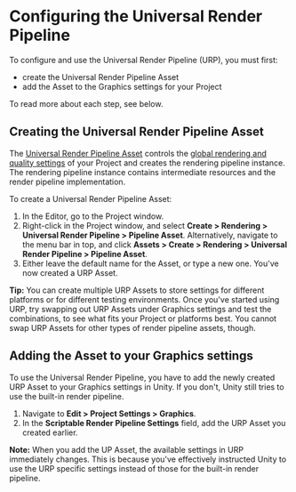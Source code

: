 # Configuring the Universal Render Pipeline

To configure and use the Universal Render Pipeline (URP), you must first:

- create the Universal Render Pipeline Asset
- add the Asset to the Graphics settings for your Project

To read more about each step, see below.

## Creating the Universal Render Pipeline Asset

The [Universal Render Pipeline Asset](universalrp-asset.md) controls the [global rendering and quality settings](universalrp-asset.md) of your Project and creates the rendering pipeline instance. The rendering pipeline instance contains intermediate resources and the render pipeline implementation.

To create a Universal Render Pipeline Asset:

1. In the Editor, go to the Project window.
2. Right-click in the Project window, and select  __Create > Rendering > Universal Render Pipeline > Pipeline Asset__. Alternatively, navigate to the menu bar in top, and click __Assets > Create > Rendering > Universal Render Pipeline > Pipeline Asset__.
3. Either leave the default name for the Asset, or type a new one. You've now created a URP Asset.

**Tip:** You can create multiple URP Assets to store settings for different platforms or for different testing environments. Once you've started using URP, try swapping out URP Assets under Graphics settings and test the combinations, to see what fits your Project or platforms best. You cannot swap URP Assets for other types of render pipeline assets, though.



## Adding the Asset to your Graphics settings

To use the Universal Render Pipeline, you have to add the newly created URP Asset to your Graphics settings in Unity. If you don't, Unity still tries to use the built-in render pipeline.

1. Navigate to __Edit > Project Settings > Graphics__.
2. In the __Scriptable Render Pipeline Settings__ field, add the URP Asset you created earlier.

**Note:** When you add the UP Asset, the available settings in URP immediately changes. This is because you've effectively instructed Unity to use the URP specific settings instead of those for the built-in render pipeline.
